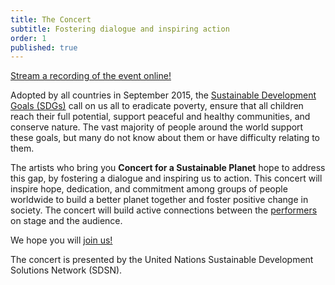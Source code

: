 ```yaml
---
title: The Concert
subtitle: Fostering dialogue and inspiring action
order: 1
published: true
---
```

[Stream a recording of the event online!](https://www.youtube.com/playlist?list=PLprXkx-4Du8Ikfo2HEvg83jEtNW3mZMEZ) 

Adopted by all countries in September 2015, the [Sustainable Development Goals (SDGs)](https://sustainabledevelopment.un.org/sdgs) call on us all to eradicate poverty, ensure that all children reach their full potential, support peaceful and healthy communities, and conserve nature. The vast majority of people around the world support these goals, but many do not know about them or have difficulty relating to them.

The artists who bring you **Concert for a Sustainable Planet** hope to address this gap, by fostering a dialogue and inspiring us to action. This concert will inspire hope, dedication, and commitment among groups of people worldwide to build a better planet together and foster positive change in society. The concert will build active connections between the [performers](#performers) on stage and the audience.

We hope you will [join us!](#tickets)

The concert is presented by the United Nations Sustainable Development Solutions Network (SDSN).
